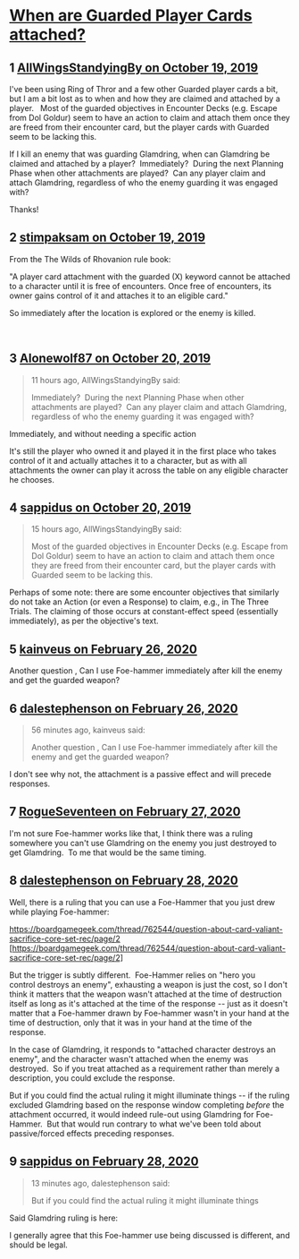 # [When are Guarded Player Cards attached?](https://community.fantasyflightgames.com/topic/301296-when-are-guarded-player-cards-attached/)

## 1 [AllWingsStandyingBy on October 19, 2019](https://community.fantasyflightgames.com/topic/301296-when-are-guarded-player-cards-attached/?do=findComment&comment=3809442)

I've been using Ring of Thror and a few other Guarded player cards a bit, but I am a bit lost as to when and how they are claimed and attached by a player.   Most of the guarded objectives in Encounter Decks (e.g. Escape from Dol Goldur) seem to have an action to claim and attach them once they are freed from their encounter card, but the player cards with Guarded seem to be lacking this.

If I kill an enemy that was guarding Glamdring, when can Glamdring be claimed and attached by a player?  Immediately?  During the next Planning Phase when other attachments are played?  Can any player claim and attach Glamdring, regardless of who the enemy guarding it was engaged with? 


Thanks!
 

## 2 [stimpaksam on October 19, 2019](https://community.fantasyflightgames.com/topic/301296-when-are-guarded-player-cards-attached/?do=findComment&comment=3809445)

From the The Wilds of Rhovanion rule book:

"A player card attachment with the guarded (X) keyword cannot be attached to a character until it is free of encounters. Once free of encounters, its owner gains control of it and attaches it to an eligible card."

So immediately after the location is explored or the enemy is killed.

 

## 3 [Alonewolf87 on October 20, 2019](https://community.fantasyflightgames.com/topic/301296-when-are-guarded-player-cards-attached/?do=findComment&comment=3809677)

> 11 hours ago, AllWingsStandyingBy said:
> 
> Immediately?  During the next Planning Phase when other attachments are played?  Can any player claim and attach Glamdring, regardless of who the enemy guarding it was engaged with? 

Immediately, and without needing a specific action

It's still the player who owned it and played it in the first place who takes control of it and actually attaches it to a character, but as with all attachments the owner can play it across the table on any eligible character he chooses.

## 4 [sappidus on October 20, 2019](https://community.fantasyflightgames.com/topic/301296-when-are-guarded-player-cards-attached/?do=findComment&comment=3809731)

> 15 hours ago, AllWingsStandyingBy said:
> 
> Most of the guarded objectives in Encounter Decks (e.g. Escape from Dol Goldur) seem to have an action to claim and attach them once they are freed from their encounter card, but the player cards with Guarded seem to be lacking this.

Perhaps of some note: there are some encounter objectives that similarly do not take an Action (or even a Response) to claim, e.g., in The Three Trials. The claiming of those occurs at constant-effect speed (essentially immediately), as per the objective's text.

## 5 [kainveus on February 26, 2020](https://community.fantasyflightgames.com/topic/301296-when-are-guarded-player-cards-attached/?do=findComment&comment=3902638)

Another question , Can I use Foe-hammer immediately after kill the enemy and get the guarded weapon?

## 6 [dalestephenson on February 26, 2020](https://community.fantasyflightgames.com/topic/301296-when-are-guarded-player-cards-attached/?do=findComment&comment=3902678)

> 56 minutes ago, kainveus said:
> 
> Another question , Can I use Foe-hammer immediately after kill the enemy and get the guarded weapon?

I don't see why not, the attachment is a passive effect and will precede responses.

## 7 [RogueSeventeen on February 27, 2020](https://community.fantasyflightgames.com/topic/301296-when-are-guarded-player-cards-attached/?do=findComment&comment=3903711)

I'm not sure Foe-hammer works like that, I think there was a ruling somewhere you can't use Glamdring on the enemy you just destroyed to get Glamdring.  To me that would be the same timing.

## 8 [dalestephenson on February 28, 2020](https://community.fantasyflightgames.com/topic/301296-when-are-guarded-player-cards-attached/?do=findComment&comment=3903753)

Well, there is a ruling that you can use a Foe-Hammer that you just drew while playing Foe-hammer:

https://boardgamegeek.com/thread/762544/question-about-card-valiant-sacrifice-core-set-rec/page/2 [https://boardgamegeek.com/thread/762544/question-about-card-valiant-sacrifice-core-set-rec/page/2]

But the trigger is subtly different.  Foe-Hammer relies on "hero you control destroys an enemy", exhausting a weapon is just the cost, so I don't think it matters that the weapon wasn't attached at the time of destruction itself as long as it's attached at the time of the response -- just as it doesn't matter that a Foe-hammer drawn by Foe-hammer wasn't in your hand at the time of destruction, only that it was in your hand at the time of the response. 

In the case of Glamdring, it responds to "attached character destroys an enemy", and the character wasn't attached when the enemy was destroyed.  So if you treat attached as a requirement rather than merely a description, you could exclude the response.

But if you could find the actual ruling it might illuminate things -- if the ruling excluded Glamdring based on the response window completing *before* the attachment occurred, it would indeed rule-out using Glamdring for Foe-Hammer.  But that would run contrary to what we've been told about passive/forced effects preceding responses.

## 9 [sappidus on February 28, 2020](https://community.fantasyflightgames.com/topic/301296-when-are-guarded-player-cards-attached/?do=findComment&comment=3903764)

> 13 minutes ago, dalestephenson said:
> 
> But if you could find the actual ruling it might illuminate things

Said Glamdring ruling is here:

I generally agree that this Foe-hammer use being discussed is different, and should be legal.

